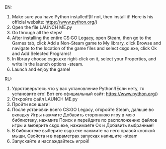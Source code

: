 EN:
1. Make sure you have Python installed!(If not, then install it! Here is his official website: https://www.python.org/)
2. Open the file LAUNCH ME.py 
3. Go through all the steps!
4. After installing the entire CS:GO Legacy, open Steam, then go to the Games tab, click Add a Non-Steam game to My library, click Browse and navigate to the location of the game files and select csgo.exe, click Ok and Add Selected Programs!
5. In library choose csgo.exe right-click on it, select your Properties, and write in the launch options -steam.
6. Launch and enjoy the game!

RU:
1. Удостоверьтесь что у вас установление Python!(Если нету, то установите его! Вот его официальный сайт: https://www.python.org/)
2. Откройте файл LAUNCH ME.py
3. Пройти все шаги!
4. После установки всего CS:GO Legacy, откройте Steam, дальше во вкладку Игры нажмите Добавить стороннюю игру в мою библиотеку, нажмите Поиск и перейдите по расположению файлов игры и выберите csgo.exe, нажимаете Ок и Добавить выбранные!
5. В библиотеке выберите csgo.exe нажмите на него правой кнопкой мыши, Свойста и в параметрах запусках напишите -steam
6. Запускайте и наслаждайтесь игрой!

